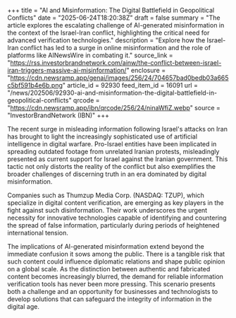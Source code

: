 +++
title = "AI and Misinformation: The Digital Battlefield in Geopolitical Conflicts"
date = "2025-06-24T18:20:38Z"
draft = false
summary = "The article explores the escalating challenge of AI-generated misinformation in the context of the Israel-Iran conflict, highlighting the critical need for advanced verification technologies."
description = "Explore how the Israel-Iran conflict has led to a surge in online misinformation and the role of platforms like AINewsWire in combating it."
source_link = "https://rss.investorbrandnetwork.com/ainw/the-conflict-between-israel-iran-triggers-massive-ai-misinformation/"
enclosure = "https://cdn.newsramp.app/genai/images/256/24/704657bad0bedb03a665c5bf591b4e6b.png"
article_id = 92930
feed_item_id = 16091
url = "/news/202506/92930-ai-and-misinformation-the-digital-battlefield-in-geopolitical-conflicts"
qrcode = "https://cdn.newsramp.app/ibn/qrcode/256/24/ninaWfiZ.webp"
source = "InvestorBrandNetwork (IBN)"
+++

<p>The recent surge in misleading information following Israel's attacks on Iran has brought to light the increasingly sophisticated use of artificial intelligence in digital warfare. Pro-Israel entities have been implicated in spreading outdated footage from unrelated Iranian protests, misleadingly presented as current support for Israel against the Iranian government. This tactic not only distorts the reality of the conflict but also exemplifies the broader challenges of discerning truth in an era dominated by digital misinformation.</p><p>Companies such as Thumzup Media Corp. (NASDAQ: TZUP), which specialize in digital content verification, are emerging as key players in the fight against such disinformation. Their work underscores the urgent necessity for innovative technologies capable of identifying and countering the spread of false information, particularly during periods of heightened international tension.</p><p>The implications of AI-generated misinformation extend beyond the immediate confusion it sows among the public. There is a tangible risk that such content could influence diplomatic relations and shape public opinion on a global scale. As the distinction between authentic and fabricated content becomes increasingly blurred, the demand for reliable information verification tools has never been more pressing. This scenario presents both a challenge and an opportunity for businesses and technologists to develop solutions that can safeguard the integrity of information in the digital age.</p>